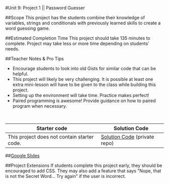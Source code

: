 #Unit 9: Project 1 || Password Guesser


##Scope
This project has the students combine their knowledge of variables, strings and conditionals with previously learned skills to create a word guessing game.

##Estimated Completion Time
This project should take 135 minutes to complete. Project may take less or more time depending on students' needs.  

##Teacher Notes & Pro Tips
* Encourage students to look into old Gists for similar code that can be helpful.
* This project will likely be very challenging. It is possible at least one extra mini-lesson will have to be given to the class while building this project. 
* Setting up the environment will take time. Practice makes perfect!
* Paired programming is awesome! Provide guidance on how to paired program when necessary.

<br>

| Starter code | Solution Code |
|-------|-------|
|This project does not contain starter code. | [Solution Code](https://github.com/ScriptEdcurriculum/solutions2016/tree/master/year1/unit9/project1) (private repo)|

##[Google Slides](https://docs.google.com/a/scripted.org/presentation/d/1CF_SONTyu3AnP98J7WcwHtU9_vUKRTYZlZ6yn8POZk4/edit?usp=sharing)

##Project Extensions
If students complete this project early, they should be encouraged to add CSS. They may also add a feature that says "Nope, that is not the Secret Word... Try again" if the user is incorrect.




